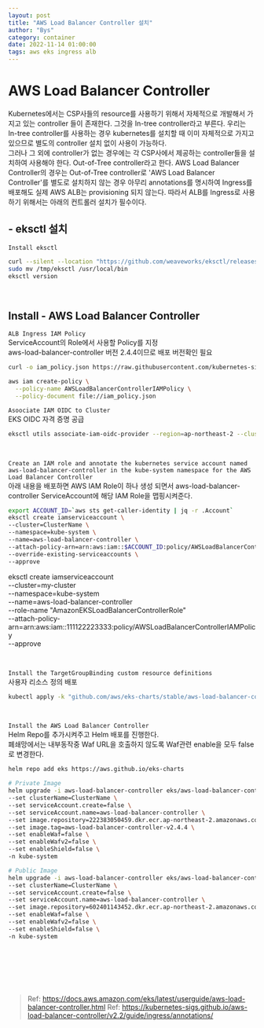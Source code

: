 ```yaml
---
layout: post
title: "AWS Load Balancer Controller 설치"
author: "Bys"
category: container
date: 2022-11-14 01:00:00
tags: aws eks ingress alb
---
```


# AWS Load Balancer Controller
Kubernetes에서는 CSP사들의 resource를 사용하기 위해서 자체적으로 개발해서 가지고 있는 controller 들이 존재한다. 그것을 In-tree controller라고 부른다. 우리는 In-tree controller를 사용하는 경우 kubernetes를 설치할 때 이미 자체적으로 가지고 있으므로 별도의 controller 설치 없이 사용이 가능하다.  
그러나 그 외에 controller가 없는 경우에는 각 CSP사에서 제공하는 controller들을 설치하여 사용해야 한다. Out-of-Tree controller라고 한다. 
AWS Load Balancer Controller의 경우는 Out-of-Tree controller로 'AWS Load Balancer Controller'를 별도로 설치하지 않는 경우 아무리 annotations를 명시하여 Ingress를 배포해도 실제 AWS ALB는 provisioning 되지 않는다. 
따라서 ALB를 Ingress로 사용하기 위해서는 아래의 컨트롤러 설치가 필수이다. 

## - eksctl 설치  
`Install eksctl`
```bash
curl --silent --location "https://github.com/weaveworks/eksctl/releases/latest/download/eksctl_$(uname -s)_amd64.tar.gz" | tar xz -C /tmp
sudo mv /tmp/eksctl /usr/local/bin
eksctl version
```
<br>

## Install - AWS Load Balancer Controller

`ALB Ingress IAM Policy`  
ServiceAccount의 Role에서 사용할 Policy를 지정  
aws-load-balancer-controller 버전 2.4.4이므로 배포 버전확인 필요  
```bash
curl -o iam_policy.json https://raw.githubusercontent.com/kubernetes-sigs/aws-load-balancer-controller/v2.4.4/docs/install/iam_policy.json

aws iam create-policy \
  --policy-name AWSLoadBalancerControllerIAMPolicy \
  --policy-document file://iam_policy.json
```

`Asoociate IAM OIDC to Cluster`  
EKS OIDC 자격 증명 공급  
```bash
eksctl utils associate-iam-oidc-provider --region=ap-northeast-2 --cluster=ClusterName --approve
```
<br>

`Create an IAM role and annotate the kubernetes service account named aws-load-balancer-controller in the kube-system namespace for the AWS Load Balancer Controller`  
아래 내용을 배포하면 AWS IAM Role이 하나 생성 되면서 aws-load-balancer-controller ServiceAccount에 해당 IAM Role을 맵핑시켜준다.  
```bash
export ACCOUNT_ID=`aws sts get-caller-identity | jq -r .Account`
eksctl create iamserviceaccount \
--cluster=ClusterName \
--namespace=kube-system \
--name=aws-load-balancer-controller \
--attach-policy-arn=arn:aws:iam::$ACCOUNT_ID:policy/AWSLoadBalancerControllerIAMPolicy \
--override-existing-serviceaccounts \
--approve
```

eksctl create iamserviceaccount \
  --cluster=my-cluster \
  --namespace=kube-system \
  --name=aws-load-balancer-controller \
  --role-name "AmazonEKSLoadBalancerControllerRole" \
  --attach-policy-arn=arn:aws:iam::111122223333:policy/AWSLoadBalancerControllerIAMPolicy \
  --approve
  
<br>


`Install the TargetGroupBinding custom resource definitions`  
사용자 리소스 정의 배포  
```bash
kubectl apply -k "github.com/aws/eks-charts/stable/aws-load-balancer-controller/crds?ref=master"

```
<br>

`Install the AWS Load Balancer Controller`  
Helm Repo를 추가시켜주고 Helm 배포를 진행한다.  
폐쇄망에서는 내부동작중 Waf URL을 호출하지 않도록 Waf관련 enable을 모두 false로 변경한다.  
```bash
helm repo add eks https://aws.github.io/eks-charts

# Private Image
helm upgrade -i aws-load-balancer-controller eks/aws-load-balancer-controller \
--set clusterName=ClusterName \
--set serviceAccount.create=false \
--set serviceAccount.name=aws-load-balancer-controller \
--set image.repository=222383050459.dkr.ecr.ap-northeast-2.amazonaws.com/opensource-components \
--set image.tag=aws-load-balancer-controller-v2.4.4 \
--set enableWaf=false \
--set enableWafv2=false \
--set enableShield=false \
-n kube-system

# Public Image
helm upgrade -i aws-load-balancer-controller eks/aws-load-balancer-controller \
--set clusterName=ClusterName \
--set serviceAccount.create=false \
--set serviceAccount.name=aws-load-balancer-controller \
--set image.repository=602401143452.dkr.ecr.ap-northeast-2.amazonaws.com/amazon/aws-load-balancer-controller \
--set enableWaf=false \
--set enableWafv2=false \
--set enableShield=false \
-n kube-system
```
<br>


<br><br><br>

> Ref: https://docs.aws.amazon.com/eks/latest/userguide/aws-load-balancer-controller.html
> Ref: https://kubernetes-sigs.github.io/aws-load-balancer-controller/v2.2/guide/ingress/annotations/